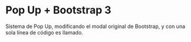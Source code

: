 # Pop Up + Bootstrap 3
Sistema de Pop Up, modificando el modal original de Bootstrap, y con una sola línea de código es llamado.
